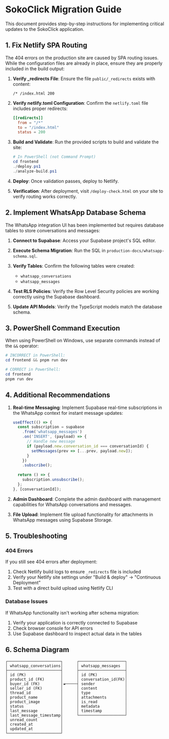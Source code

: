 # SokoClick Migration Guide

This document provides step-by-step instructions for implementing critical updates to the SokoClick application.

## 1. Fix Netlify SPA Routing

The 404 errors on the production site are caused by SPA routing issues. While the configuration files are already in place, ensure they are properly included in the build output:

1. **Verify _redirects File**: Ensure the file `public/_redirects` exists with content:
   ```
   /* /index.html 200
   ```

2. **Verify netlify.toml Configuration**: Confirm the `netlify.toml` file includes proper redirects:
   ```toml
   [[redirects]]
     from = "/*"
     to = "/index.html"
     status = 200
   ```

3. **Build and Validate**: Run the provided scripts to build and validate the site:
   ```powershell
   # In PowerShell (not Command Prompt)
   cd frontend
   ./deploy.ps1
   ./analyze-build.ps1
   ```

4. **Deploy**: Once validation passes, deploy to Netlify.

5. **Verification**: After deployment, visit `/deploy-check.html` on your site to verify routing works correctly.

## 2. Implement WhatsApp Database Schema

The WhatsApp integration UI has been implemented but requires database tables to store conversations and messages:

1. **Connect to Supabase**: Access your Supabase project's SQL editor.

2. **Execute Schema Migration**: Run the SQL in `production-docs/whatsapp-schema.sql`.

3. **Verify Tables**: Confirm the following tables were created:
   - `whatsapp_conversations`
   - `whatsapp_messages`

4. **Test RLS Policies**: Verify the Row Level Security policies are working correctly using the Supabase dashboard.

5. **Update API Models**: Verify the TypeScript models match the database schema.

## 3. PowerShell Command Execution

When using PowerShell on Windows, use separate commands instead of the `&&` operator:

```powershell
# INCORRECT in PowerShell:
cd frontend && pnpm run dev

# CORRECT in PowerShell:
cd frontend
pnpm run dev
```

## 4. Additional Recommendations

1. **Real-time Messaging**: Implement Supabase real-time subscriptions in the WhatsApp context for instant message updates:
   ```typescript
   useEffect(() => {
     const subscription = supabase
       .from('whatsapp_messages')
       .on('INSERT', (payload) => {
         // Handle new message
         if (payload.new.conversation_id === conversationId) {
           setMessages(prev => [...prev, payload.new]);
         }
       })
       .subscribe();
       
     return () => {
       subscription.unsubscribe();
     };
   }, [conversationId]);
   ```

2. **Admin Dashboard**: Complete the admin dashboard with management capabilities for WhatsApp conversations and messages.

3. **File Upload**: Implement file upload functionality for attachments in WhatsApp messages using Supabase Storage.

## 5. Troubleshooting

### 404 Errors
If you still see 404 errors after deployment:
1. Check Netlify build logs to ensure `_redirects` file is included
2. Verify your Netlify site settings under "Build & deploy" → "Continuous Deployment"
3. Test with a direct build upload using Netlify CLI

### Database Issues
If WhatsApp functionality isn't working after schema migration:
1. Verify your application is correctly connected to Supabase
2. Check browser console for API errors
3. Use Supabase dashboard to inspect actual data in the tables

## 6. Schema Diagram

```
┌───────────────────────┐      ┌────────────────────┐
│ whatsapp_conversations│      │ whatsapp_messages  │
├───────────────────────┤      ├────────────────────┤
│ id (PK)               │      │ id (PK)            │
│ product_id (FK)       │      │ conversation_id(FK)│
│ buyer_id (FK)         │◄─────┤ sender             │
│ seller_id (FK)        │      │ content            │
│ thread_id             │      │ type               │
│ product_name          │      │ attachments        │
│ product_image         │      │ is_read            │
│ status                │      │ metadata           │
│ last_message          │      │ timestamp          │
│ last_message_timestamp│      └────────────────────┘
│ unread_count          │
│ created_at            │
│ updated_at            │
└───────────────────────┘